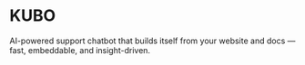 # KUBO

AI-powered support chatbot that builds itself from your website and docs — fast, embeddable, and insight-driven.